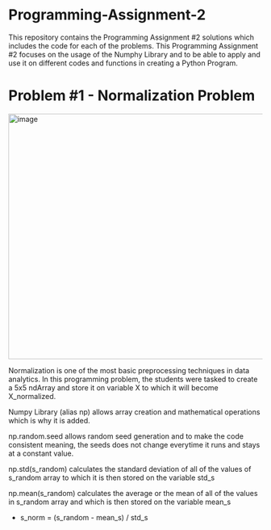 # Programming-Assignment-2
This repository contains the Programming Assignment #2 solutions which includes the code for each of the problems. This Programming Assignment #2 focuses on the usage of the Numphy Library
and to be able to apply and use it on different codes and functions in creating a Python Program.

# Problem #1 - Normalization Problem

<img width="828" height="486" alt="image" src="https://github.com/user-attachments/assets/1ef29aac-2778-4870-a370-b6897c72e94c" />

Normalization is one of the most basic preprocessing techniques in data analytics. In this programming problem, the students were tasked to create a 5x5 ndArray and store it on variable X to which it will become X_normalized.

Numpy Library (alias np) allows array creation and mathematical operations which is why it is added.

np.random.seed allows random seed generation and to make the code consistent meaning, the seeds does not change everytime it runs and stays at a constant value.

np.std(s_random) calculates the standard deviation of all of the values of s_random array to which it is then stored on the variable std_s

np.mean(s_random) calculates the average or the mean of all of the values in s_random array and which is then stored on the variable mean_s

* s_norm = (s_random - mean_s) / std_s

